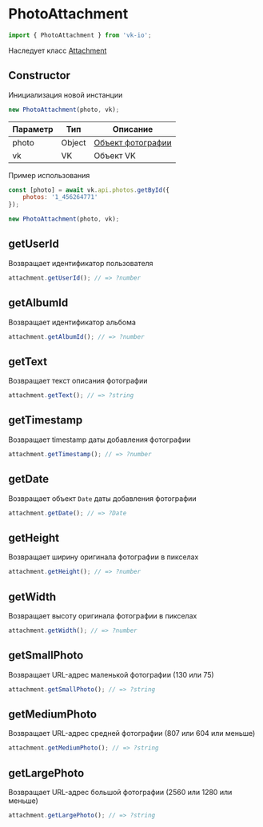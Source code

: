 # PhotoAttachment

```js
import { PhotoAttachment } from 'vk-io';
```

Наследует класс [Attachment](attachment.md)

## Constructor
Инициализация новой инстанции

```js
new PhotoAttachment(photo, vk);
```

| Параметр | Тип    | Описание                                              |
|----------|--------|-------------------------------------------------------|
| photo    | Object | [Объект фотографии](https://vk.com/dev/objects/photo) |
| vk       | VK     | Объект VK                                             |

Пример использования

```js
const [photo] = await vk.api.photos.getById({
	photos: '1_456264771'
});

new PhotoAttachment(photo, vk);
```

## getUserId
Возвращает идентификатор пользователя

```js
attachment.getUserId(); // => ?number
```

## getAlbumId
Возвращает идентификатор альбома

```js
attachment.getAlbumId(); // => ?number
```

## getText
Возвращает текст описания фотографии

```js
attachment.getText(); // => ?string
```

## getTimestamp
Возвращает timestamp даты добавления фотографии

```js
attachment.getTimestamp(); // => ?number
```

## getDate
Возвращает объект `Date` даты добавления фотографии

```js
attachment.getDate(); // => ?Date
```

## getHeight
Возвращает ширину оригинала фотографии в пикселах

```js
attachment.getHeight(); // => ?number
```

## getWidth
Возвращает высоту оригинала фотографии в пикселах

```js
attachment.getWidth(); // => ?number
```

## getSmallPhoto
Возвращает URL-адрес маленькой фотографии (130 или 75)

```js
attachment.getSmallPhoto(); // => ?string
```

## getMediumPhoto
Возвращает URL-адрес средней фотографии (807 или 604 или меньше)

```js
attachment.getMediumPhoto(); // => ?string
```

## getLargePhoto
Возвращает URL-адрес большой фотографии (2560 или 1280 или меньше)

```js
attachment.getLargePhoto(); // => ?string
```
